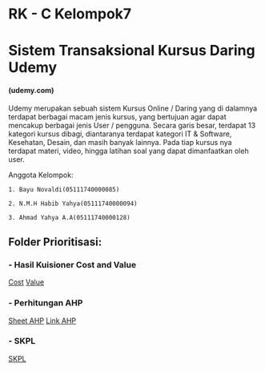 # RK - C Kelompok7
# Sistem Transaksional Kursus Daring Udemy
#### (udemy.com)

Udemy merupakan sebuah sistem Kursus Online / Daring yang di dalamnya terdapat berbagai macam jenis kursus, yang bertujuan agar dapat mencakup berbagai jenis User / pengguna. Secara garis besar, terdapat 13 kategori kursus dibagi, diantaranya terdapat kategori IT & Software, Kesehatan, Desain, dan masih banyak lainnya. Pada tiap kursus nya terdapat materi, video, hingga latihan soal yang dapat dimanfaatkan oleh user.

Anggota Kelompok:

    1. Bayu Novaldi(05111740000085)
    
    2. N.M.H Habib Yahya(05111740000094)
    
    3. Ahmad Yahya A.A(05111740000128)

## Folder Prioritisasi:

### - Hasil Kuisioner Cost and Value
    
[Cost](Prioritisasi/Cost%20Prioritisasi%20Sistem%20Kursus%20Online%20(Respons).xlsx "Hasil Cost") [Value](Prioritisasi/Value%20Prioritisasi%20Sistem%20Kursus%20Online%20(Respons).xlsx "Hasil Value")

### - Perhitungan AHP
    
[Sheet AHP](Prioritisasi/AHP%20-%20Sheet1.pdf "Sheet Perhitungan AHP") [Link AHP](Prioritisasi/Link%20AHP%20Spreadsheet.txt "Link Perhitungan AHP")

### - SKPL
    
[SKPL](Prioritisasi/SKPL.docx)
